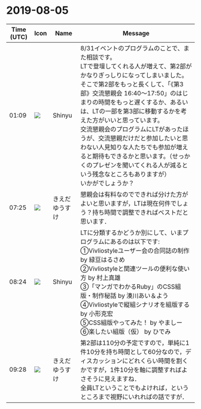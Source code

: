 # 2019-08-05

|Time (UTC)|Icon|Name|Message|
|---|---|---|---|
|01:09|![](https://avatars.slack-edge.com/2019-04-17/604316276593_b98417506de391d2c423_72.jpg)|Shinyu|8/31イベントのプログラムのことで、また相談です。<br>LTで登壇してくれる人が増えて、第2部がかなりぎっしりになってしまいました。そこで第2部をもっと長くして、「《第3部》交流懇親会 16:40～17:50」のはじまりの時間をもっと遅くするか、あるいは、LTの一部を第3部に移動するかを考えた方がいいと思っています。<br>交流懇親会のプログラムにLTがあったほうが、交流懇親だけだと参加したいと思わない人見知りな人たちでも参加が増えると期待もできるかと思います。（せっかくのプレゼンを聞いてくれる人が減るという残念なところもありますが）<br>いかがでしょうか？|
|07:25|![](https://avatars.slack-edge.com/2019-03-11/571585797168_09840ca518e784c46d3a_72.png)|きえだゆうすけ|懇親会は有料なのでできれば分けた方がよいと思いますが，LTは現在何件でしょう？持ち時間で調整できればベストだと思います．|
|08:24|![](https://avatars.slack-edge.com/2019-04-17/604316276593_b98417506de391d2c423_72.jpg)|Shinyu|LTに分類するかどうか別にして、いまプログラムにあるのは以下です:<br>①Vivliostyleユーザー会の合同誌の制作 by 緑豆はるさめ<br>②Vivliostyleと関連ツールの便利な使い方 by 村上真雄<br>③「マンガでわかるRuby」のCSS組版・制作秘話 by 湊川あい＆よう<br>④Vivliostyleで縦組シナリオを組版する<br>by 小形克宏<br>⑤CSS組版やってみた！ by やましー<br>⑥楽したい組版（仮） by ひでみ|
|09:28|![](https://avatars.slack-edge.com/2019-03-11/571585797168_09840ca518e784c46d3a_72.png)|きえだゆうすけ|第2部は110分の予定ですので，単純に1件10分を持ち時間として60分なので，ディスカッションにどれくらい時間を割くかですが，1件10分を軸に調整すればよさそうに見えますね．<br>全員LTということでもよければ，というところまで視野にいれればの話ですが．|
